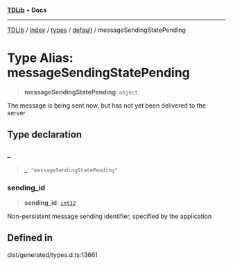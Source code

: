[**TDLib**](../../../../../../README.md) • **Docs**

***

[TDLib](../../../../../../modules.md) / [index](../../../../../README.md) / [types](../../../README.md) / [default](../README.md) / messageSendingStatePending

# Type Alias: messageSendingStatePending

> **messageSendingStatePending**: `object`

The message is being sent now, but has not yet been delivered to the server

## Type declaration

### \_

> **\_**: `"messageSendingStatePending"`

### sending\_id

> **sending\_id**: [`int32`](int32.md)

Non-persistent message sending identifier, specified by the application

## Defined in

dist/generated/types.d.ts:13661
